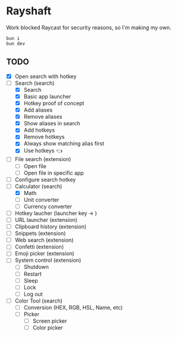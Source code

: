 # Rayshaft

Work blocked Raycast for security reasons, so I'm making my own.

```
bun i
bun dev
```

## TODO

- [x] Open search with hotkey
- [ ] Search (search)
  - [x] Search
  - [x] Basic app launcher
  - [x] Hotkey proof of concept
  - [x] Add aliases
  - [x] Remove aliases
  - [x] Show aliases in search
  - [x] Add hotkeys
  - [x] Remove hotkeys
  - [x] Always show matching alias first
  - [x] Use hotkeys 👈
- [ ] File search (extension)
  - [ ] Open file
  - [ ] Open file in specific app
- [ ] Configure search hotkey
- [ ] Calculator (search)
  - [x] Math
  - [ ] Unit converter
  - [ ] Currency converter
- [ ] Hotkey laucher (launcher key -> )
- [ ] URL launcher (extension)
- [ ] Clipboard history (extension)
- [ ] Snippets (extension)
- [ ] Web search (extension)
- [ ] Confetti (extension)
- [ ] Emoji picker (extension)
- [ ] System control (extension)
  - [ ] Shutdown
  - [ ] Restart
  - [ ] Sleep
  - [ ] Lock
  - [ ] Log out
- [ ] Color Tool (search)
  - [ ] Conversion (HEX, RGB, HSL, Name, etc)
  - [ ] Picker
    - [ ] Screen picker
    - [ ] Color picker
